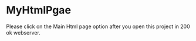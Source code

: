 # MyHtmlPgae
Please click on the Main Html page option after you open this project in 200 ok webserver.
